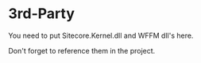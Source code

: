 3rd-Party
==================

You need to put Sitecore.Kernel.dll and WFFM dll's here.

Don't forget to reference them in the project.
